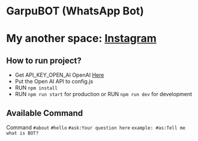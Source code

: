 # GarpuBOT (WhatsApp Bot)

# My another space: [Instagram](https://www.instagram.com/abcdenis)

<!-- ![Preview](/demo/demo1.jpeg) -->

## How to run project?
<!-- - Get API_KEY_RM_BG RemoveBg [Here](https://www.remove.bg/api#api-reference) -->
- Get API_KEY_OPEN_AI OpenAI [Here](https://beta.openai.com/account/api-keys)
- Put the Open AI API to config.js
- RUN `npm install`
- RUN `npm run start` for production 
or RUN `npm run dev` for development

## Available Command
Command
`#about`
`#hello`
`#ask:Your question here` `example: #as:Tell me what is BOT?`
